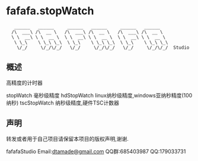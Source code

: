 # fafafa.stopWatch

```text
   ______   ______     ______   ______     ______   ______
  /\  ___\ /\  __ \   /\  ___\ /\  __ \   /\  ___\ /\  __ \
  \ \  __\ \ \  __ \  \ \  __\ \ \  __ \  \ \  __\ \ \  __ \
   \ \_\    \ \_\ \_\  \ \_\    \ \_\ \_\  \ \_\    \ \_\ \_\
    \/_/     \/_/\/_/   \/_/     \/_/\/_/   \/_/     \/_/\/_/  Studio

```
## 概述

高精度的计时器

stopWatch 毫秒级精度
hdStopWatch linux纳秒级精度,windows亚纳秒精度(100纳秒)
tscStopWatch 纳秒级精度,硬件TSC计数器


## 声明

转发或者用于自己项目请保留本项目的版权声明,谢谢.

fafafaStudio
Email:dtamade@gmail.com
QQ群:685403987  QQ:179033731
